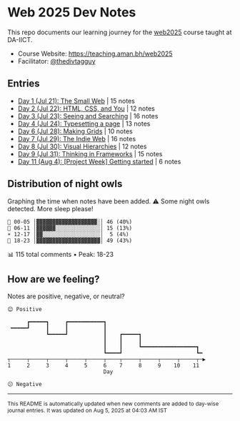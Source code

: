 # Web 2025 Dev Notes

This repo documents our learning journey for the [web2025](https://teaching.aman.bh/web2025) course taught at DA-IICT.

- Course Website: https://teaching.aman.bh/web2025
- Facilitator: [@thedivtagguy](https://github.com/thedivtagguy)


## Entries

- [Day 1 (Jul 21): The Small Web](https://github.com/open-making/web2025-dev-notes/issues/1) | 15 notes
- [Day 2 (Jul 22): HTML, CSS, and You](https://github.com/open-making/web2025-dev-notes/issues/3) | 12 notes
- [Day 3 (Jul 23): Seeing and Searching](https://github.com/open-making/web2025-dev-notes/issues/4) | 16 notes
- [Day 4 (Jul 24): Typesetting a page](https://github.com/open-making/web2025-dev-notes/issues/5) | 13 notes
- [Day 6 (Jul 28): Making Grids](https://github.com/open-making/web2025-dev-notes/issues/6) | 10 notes
- [Day 7 (Jul 29): The Indie Web](https://github.com/open-making/web2025-dev-notes/issues/7) | 16 notes
- [Day 8 (Jul 30): Visual Hierarchies](https://github.com/open-making/web2025-dev-notes/issues/8) | 12 notes
- [Day 9 (Jul 31): Thinking in Frameworks](https://github.com/open-making/web2025-dev-notes/issues/9) | 15 notes
- [Day 11 (Aug 4): [Project Week] Getting started](https://github.com/open-making/web2025-dev-notes/issues/11) | 6 notes


## Distribution of night owls

Graphing the time when notes have been added. ⚠️ Some night owls detected. More sleep please!

```
🌙 00-05 │▓▓▓▓▓▓▓▓▓▓▓▓▓▓▓▓▓▓▓░│ 46 (40%)
🌅 06-11 │▓▓▓▓▓▓░░░░░░░░░░░░░░│ 15 (13%)
☀️ 12-17 │▓▓░░░░░░░░░░░░░░░░░░│  5 (4%)
🌆 18-23 │▓▓▓▓▓▓▓▓▓▓▓▓▓▓▓▓▓▓▓▓│ 49 (43%)
```
📊 115 total comments • Peak: 18-23

## How are we feeling?

Notes are positive, negative, or neutral?

```
😊 Positive

      ┏━━━━━┓     ┏━━━━━━━━━━━┓                               
 ━━━━━┛     ┃     ┃           ┃                               
            ┗━━━━━┛           ┃    ┏━━━━━┓                    
                              ┃    ┃     ┃                    
                              ┃    ┃     ┗━━━━━━━━━━━━━━━━━┓  
                              ┗━━━━┛                       ┗━ 
┬─────┬─────┬─────┬─────┬─────┬────┬─────┬─────┬─────┬─────┬─▶
1     2     3     4     5     6    7     8     9    10    11  
                              Day                              

😕 Negative
```

---

<span style="font-size: 12px;">This README is automatically updated when new comments are added to day-wise journal entries. It was updated on Aug 5, 2025 at 04:03 AM IST</span>
